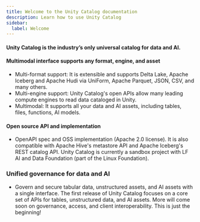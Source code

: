```yaml
---
title: Welcome to the Unity Catalog documentation
description: Learn how to use Unity Catalog
sidebar:
  label: Welcome
---
```



#### Unity Catalog is the industry’s only universal catalog for data and AI.

#### Multimodal interface supports any format, engine, and asset
- Multi-format support: It is extensible and supports Delta Lake, Apache Iceberg and Apache Hudi via UniForm, Apache Parquet, JSON, CSV, and many others.
- Multi-engine support: Unity Catalog's open APIs allow many leading compute engines to read data cataloged in Unity.
- Multimodal: It supports all your data and AI assets, including tables, files, functions, AI models.

#### Open source API and implementation 
- OpenAPI spec and OSS implementation (Apache 2.0 license). It is also compatible with Apache Hive's metastore API and Apache Iceberg's REST catalog API. Unity Catalog is currently a sandbox project with LF AI and Data Foundation (part of the Linux Foundation).

### Unified governance for data and AI 
- Govern and secure tabular data, unstructured assets, and AI assets with a single interface.
The first release of Unity Catalog focuses on a core set of APIs for tables, unstructured data, and AI assets. More will come soon on governance, access, and client interoperability. This is just the beginning!